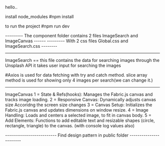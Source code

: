 hello..

install node_modules
#npm install



to run the project 
#npm run dev



 ---------  The component folder contains 2 files ImageSearch and ImageCanvas   ------
 ---------  With 2 css files Global.css and ImageSearch.css   --------

 **********
ImageSearch == this file contains the data  for searching images through the Unsplash API  it takes user input for 
searching the images

#Axios is used for data fetching with try and catch method. slice array method is used for showing only 4 images 
per search(we can change it.)

**********

ImageCanvas
1 = State & Refs(hooks): Manages the Fabric.js canvas and tracks image loading.
2 = Responsive Canvas: Dynamically adjusts canvas size Accoridng the screen size changes
3 = Canvas Setup: Initializes the Fabric.js canvas and updates dimensions on window resize.
4 = Image Handling: Loads and centers a selected image, to fit in canvas body.
5 = Add Elements: Functions to add editable text and resizable shapes (circle, rectangle, triangle) to the canvas.
(with console log values also)





 
-------------------------- Find design pattern in public folder -----------------------